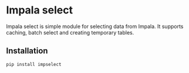 # Impala select

Impala select is simple module for selecting data from Impala. It supports caching, batch select and creating temporary tables.

## Installation

```
pip install impselect
```